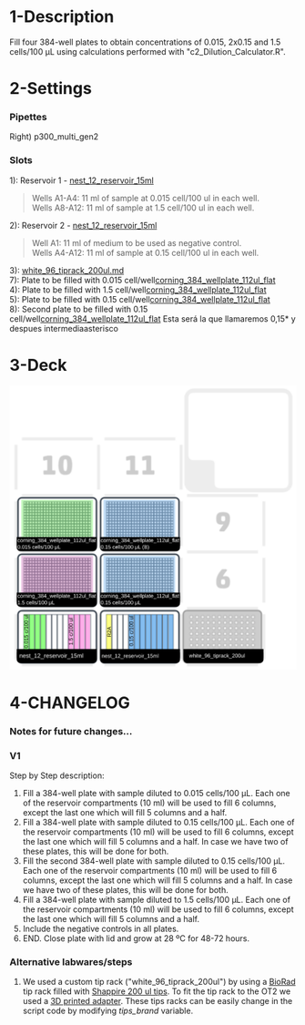 1-Description
=

Fill four 384-well plates to obtain concentrations of 0.015, 2x0.15 and 1.5 cells/100 μL using calculations performed with "c2_Dilution_Calculator.R".  

2-Settings
= 

### Pipettes

Right\) p300_multi_gen2  

### Slots

1): Reservoir 1 - [nest_12_reservoir_15ml](https://labware.opentrons.com/nest_12_reservoir_15ml?category=reservoir)  

> Wells A1-A4: 11 ml of sample at 0.015 cell/100 ul in each well.  
> Wells A8-A12: 11 ml of sample at 1.5 cell/100 ul in each well.  

2): Reservoir 2 - [nest_12_reservoir_15ml](https://labware.opentrons.com/nest_12_reservoir_15ml?category=reservoir)  

> Well A1: 11 ml of medium to be used as negative control.  
> Wells A4-A12: 11 ml of sample at 0.15 cell/100 ul in each well.  

3): [white_96_tiprack_200ul.md](https://github.com/microenvgen/OT2/blob/2e3f56d2ce81524a89d889d5d0c819ec240274b0/custom_labwares/white_96_tiprack_200ul.md)  
7): Plate to be filled with 0.015 cell/well[corning_384_wellplate_112ul_flat](https://labware.opentrons.com/corning_384_wellplate_112ul_flat?category=wellPlate)  
4): Plate to be filled with 1.5 cell/well[corning_384_wellplate_112ul_flat](https://labware.opentrons.com/corning_384_wellplate_112ul_flat?category=wellPlate)  
5): Plate to be filled with 0.15 cell/well[corning_384_wellplate_112ul_flat](https://labware.opentrons.com/corning_384_wellplate_112ul_flat?category=wellPlate)  
8): Second plate to be filled with 0.15 cell/well[corning_384_wellplate_112ul_flat](https://labware.opentrons.com/corning_384_wellplate_112ul_flat?category=wellPlate)  Esta será la que llamaremos 0,15* y despues intermediaasterisco

3-Deck
= 

![deck](./c3_Diluted_Growth.svg)

4-CHANGELOG
=

### Notes for future changes...

### V1

Step by Step description:

1. Fill a 384-well plate with sample diluted to 0.015 cells/100 μL. Each one of the reservoir compartments (10 ml) will be used to fill 6 columns, except the last one which will fill 5 columns and a half.  
2. Fill a 384-well plate with sample diluted to 0.15 cells/100 μL. Each one of the reservoir compartments (10 ml) will be used to fill 6 columns, except the last one which will fill 5 columns and a half. In case we have two of these plates, this will be done for both.  
3. Fill the second 384-well plate with sample diluted to 0.15 cells/100 μL. Each one of the reservoir compartments (10 ml) will be used to fill 6 columns, except the last one which will fill 5 columns and a half. In case we have two of these plates, this will be done for both.  
4. Fill a 384-well plate with sample diluted to 1.5 cells/100 μL. Each one of the reservoir compartments (10 ml) will be used to fill 6 columns, except the last one which will fill 5 columns and a half.  
5. Include the negative controls in all plates.  
6. END. Close plate with lid and grow at 28 ºC for 48-72 hours.  


### Alternative labwares/steps

1. We used a custom tip rack ("white_96_tiprack_200ul") by using a [BioRad](https://www.bio-rad.com/es-es/sku/2239303-standard-pipet-tips-mtp-35-1-200-ul?ID=2239303) tip rack filled with [Shappire 200 ul tips](https://shop.gbo.com/es/spain/products/bioscience/manipulacion-de-liquidos/puntas-de-pipetas-old/pipette-tips-bulk/775350.html?_ga=2.13874871.1877740134.1714050421-2136557820.1714050421). To fit the tip rack to the OT2 we used a [3D printed adapter](https://github.com/microenvgen/OT2/blob/ad6bb537fa518afc48c8bad27223f29afaed6ada/custom_labware/white_96_tiprack_200ul.stl). These tips racks can be easily change in the script code by modifying _tips_brand_ variable.  

